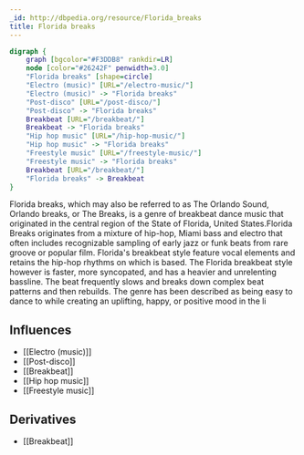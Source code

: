 ```yaml
---
_id: http://dbpedia.org/resource/Florida_breaks
title: Florida breaks
---
```


```dot
digraph {
	graph [bgcolor="#F3DDB8" rankdir=LR]
	node [color="#26242F" penwidth=3.0]
	"Florida breaks" [shape=circle]
	"Electro (music)" [URL="/electro-music/"]
	"Electro (music)" -> "Florida breaks"
	"Post-disco" [URL="/post-disco/"]
	"Post-disco" -> "Florida breaks"
	Breakbeat [URL="/breakbeat/"]
	Breakbeat -> "Florida breaks"
	"Hip hop music" [URL="/hip-hop-music/"]
	"Hip hop music" -> "Florida breaks"
	"Freestyle music" [URL="/freestyle-music/"]
	"Freestyle music" -> "Florida breaks"
	Breakbeat [URL="/breakbeat/"]
	"Florida breaks" -> Breakbeat
}
```

Florida breaks, which may also be referred to as The Orlando Sound, Orlando breaks, or The Breaks, is a genre of breakbeat dance music that originated in the central region of the State of Florida, United States.Florida Breaks originates from a mixture of hip-hop, Miami bass and electro that often includes recognizable sampling of early jazz or funk beats from rare groove or popular film. Florida's breakbeat style feature vocal elements and retains the hip-hop rhythms on which is based. The Florida breakbeat style however is faster, more syncopated, and has a heavier and unrelenting bassline. The beat frequently slows and breaks down complex beat patterns and then rebuilds. The genre has been described as being easy to dance to while creating an uplifting, happy, or positive mood in the li

## Influences

- [[Electro (music)]]
- [[Post-disco]]
- [[Breakbeat]]
- [[Hip hop music]]
- [[Freestyle music]]

## Derivatives

- [[Breakbeat]]
